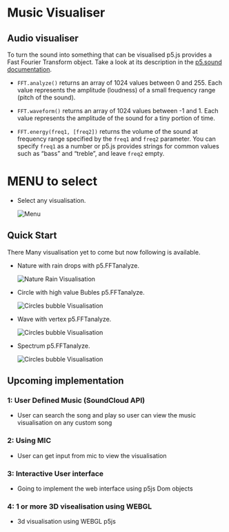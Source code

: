 # Music Visualiser

## Audio visualiser

To turn the sound into something that can be visualised p5.js provides
a Fast Fourier Transform object. Take a look at its description in the
[p5.sound documentation](https://p5js.org/reference/#/p5.FFT).

- `FFT.analyze()` returns an array of 1024 values between 0
  and 255. Each value represents the amplitude (loudness) of a small
  frequency range (pitch of the sound).

- `FFT.waveform()` returns an array of 1024 values between -1
  and 1. Each value represents the amplitude of the sound for a tiny
  portion of time.

- `FFT.energy(freq1, [freq2])` returns the volume of the sound at
  frequency range specified by the `freq1` and `freq2` parameter. You
  can specify `freq1` as a number or p5.js provides strings for common
  values such as “bass” and “treble”, and leave `freq2` empty.

# MENU to select 

- Select any visualisation.

  ![Menu](https://github.com/notadepapel/MusicVisualisation/blob/master/assets/menu.gif)

## Quick Start

There Many visualisation yet to come but now following is available.

- Nature with rain drops with p5.FFTanalyze.

  ![Nature Rain Visualisation](https://github.com/notadepapel/MusicVisualisation/blob/master/assets/nature.gif)

- Circle with high value Bubles p5.FFTanalyze.

  ![Circles bubble Visualisation](https://github.com/notadepapel/MusicVisualisation/blob/master/assets/circle.gif)


- Wave with vertex p5.FFTanalyze.


  ![Circles bubble Visualisation](https://github.com/notadepapel/MusicVisualisation/blob/master/assets/wave.gif)


- Spectrum  p5.FFTanalyze.

  ![Circles bubble Visualisation](https://github.com/notadepapel/MusicVisualisation/blob/master/assets/spectrum.gif)
## Upcoming implementation
### 1: User Defined Music (SoundCloud API)
  - User can search the song and play so user can view the music visualisation on any custom song
### 2: Using MIC
  - User can get input from mic to view the visualisation
### 3: Interactive User interface
  - Going to implement the web interface using p5js Dom objects
### 4: 1 or more 3D visealisation using WEBGL
  - 3d visualisation using WEBGL p5js
